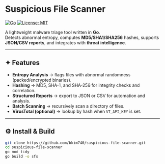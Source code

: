 # Suspicious File Scanner

[![Go](https://img.shields.io/badge/Go-1.21%2B-00ADD8?logo=go&logoColor=white)](https://golang.org)
[![License: MIT](https://img.shields.io/badge/License-MIT-yellow.svg)](LICENSE)

A lightweight malware triage tool written in **Go**.  
Detects abnormal entropy, computes **MD5/SHA1/SHA256** hashes, supports **JSON/CSV reports**, and integrates with **threat intelligence**.

---

## ✦ Features
- **Entropy Analysis** → flags files with abnormal randomness (packed/encrypted binaries).  
- **Hashing** → MD5, SHA-1, and SHA-256 for integrity checks and correlation.  
- **Structured Reports** → export to JSON or CSV for automation and analysis.  
- **Batch Scanning** → recursively scan a directory of files.  
- **VirusTotal (optional)** → lookup by hash when `VT_API_KEY` is set.  

---

## ⚙ Install & Build
```bash
git clone https://github.com/bkim740/suspicious-file-scanner.git
cd suspicious-file-scanner
go mod tidy
go build -o sfs

